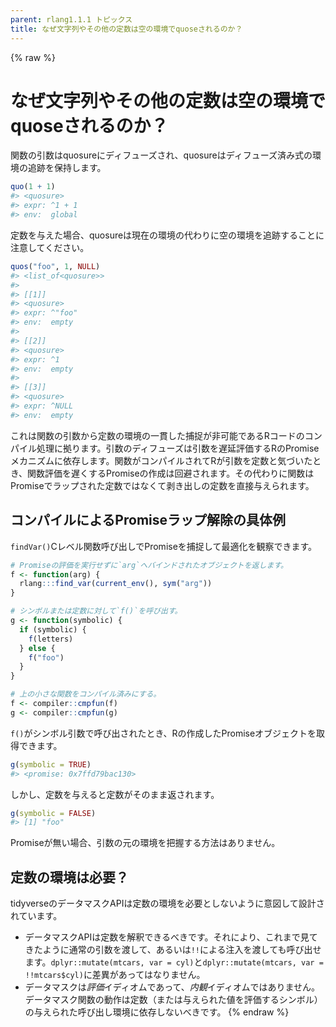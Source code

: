 ```yaml
---
parent: rlang1.1.1 トピックス
title: なぜ文字列やその他の定数は空の環境でquoseされるのか？
---
```


{% raw %}
# なぜ文字列やその他の定数は空の環境でquoseされるのか？

関数の引数はquosureにディフューズされ、quosureはディフューズ済み式の環境の追跡を保持します。

```r
quo(1 + 1)
#> <quosure>
#> expr: ^1 + 1
#> env:  global
```

定数を与えた場合、quosureは現在の環境の代わりに空の環境を追跡することに注意してください。

```r
quos("foo", 1, NULL)
#> <list_of<quosure>>
#>
#> [[1]]
#> <quosure>
#> expr: ^"foo"
#> env:  empty
#>
#> [[2]]
#> <quosure>
#> expr: ^1
#> env:  empty
#>
#> [[3]]
#> <quosure>
#> expr: ^NULL
#> env:  empty
```

これは関数の引数から定数の環境の一貫した捕捉が非可能であるRコードのコンパイル処理に拠ります。引数のディフューズは引数を遅延評価するRのPromiseメカニズムに依存します。関数がコンパイルされてRが引数を定数と気づいたとき、関数評価を遅くするPromiseの作成は回避されます。その代わりに関数はPromiseでラップされた定数ではなくて剥き出しの定数を直接与えられます。

## コンパイルによるPromiseラップ解除の具体例

`findVar()`Cレベル関数呼び出しでPromiseを捕捉して最適化を観察できます。

```r
# Promiseの評価を実行せずに`arg`へバインドされたオブジェクトを返します。
f <- function(arg) {
  rlang:::find_var(current_env(), sym("arg"))
}

# シンボルまたは定数に対して`f()`を呼び出す。
g <- function(symbolic) {
  if (symbolic) {
    f(letters)
  } else {
    f("foo")
  }
}

# 上の小さな関数をコンパイル済みにする。
f <- compiler::cmpfun(f)
g <- compiler::cmpfun(g)
```

`f()`がシンボル引数で呼び出されたとき、Rの作成したPromiseオブジェクトを取得できます。

```r
g(symbolic = TRUE)
#> <promise: 0x7ffd79bac130>
```

しかし、定数を与えると定数がそのまま返されます。

```r
g(symbolic = FALSE)
#> [1] "foo"
```

Promiseが無い場合、引数の元の環境を把握する方法はありません。

## 定数の環境は必要？

tidyverseのデータマスクAPIは定数の環境を必要としないように意図して設計されています。

- データマスクAPIは定数を解釈できるべきです。それにより、これまで見てきたように通常の引数を渡して、あるいは`!!`による注入を渡しても呼び出せます。`dplyr::mutate(mtcars, var = cyl)`と`dplyr::mutate(mtcars, var = !!mtcars$cyl)`に差異があってはなりません。
- データマスクは*評価*イディオムであって、*内観*イディオムではありません。データマスク関数の動作は定数（または与えられた値を評価するシンボル）の与えられた呼び出し環境に依存しないべきです。
{% endraw %}
